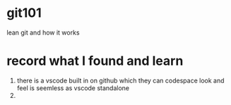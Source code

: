 # git101
lean git and how it works

# record what I found and learn 
1. there is a vscode built in on github which they can codespace look and feel is seemless as vscode standalone
2.